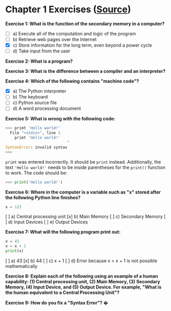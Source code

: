 # Chapter 1 Exercises ([Source](https://www.py4e.com/html3/01-intro))

**Exercise 1: What is the function of the secondary memory in a computer?**

- [ ] a) Execute all of the computation and logic of the program
- [ ] b) Retrieve web pages over the Internet
- [x] c) Store information for the long term, even beyond a power cycle
- [ ] d) Take input from the user

**Exercise 2: What is a program?**

**Exercise 3: What is the difference between a compiler and an interpreter?**

**Exercise 4: Which of the following contains "machine code"?**

- [x] a) The Python interpreter
- [ ] b) The keyboard
- [ ] c) Python source file
- [ ] d) A word processing document

**Exercise 5: What is wrong with the following code:**
```python
>>> primt 'Hello world!'
  File "<stdin>", line 1
    primt 'Hello world!'
                           ^
SyntaxError: invalid syntax
>>>
```

`primt` was entered incorrectly. It should be `print` instead. Additionally, the text `'Hello world!'` needs to be inside parentheses for the `print()` function to work. The code should be:
```python
>>> print('Hello world!')
```

**Exercise 6: Where in the computer is a variable such as "x" stored after the following Python line finishes?**
```python
x = 123
```
[ ] a) Central processing unit
[x] b) Main Memory
[ ] c) Secondary Memory
[ ] d) Input Devices
[ ] e) Output Devices

**Exercise 7: What will the following program print out:**
```python
x = 43
x = x + 1
print(x)
```
[ ] a) 43
[x] b) 44
[ ] c) x + 1
[ ] d) Error because x = x + 1 is not possible mathematically

**Exercise 8: Explain each of the following using an example of a human capability: (1) Central processing unit, (2) Main Memory, (3) Secondary Memory, (4) Input Device, and (5) Output Device. For example, "What is the human equivalent to a Central Processing Unit"?**

**Exercise 9: How do you fix a "Syntax Error"?**
�
